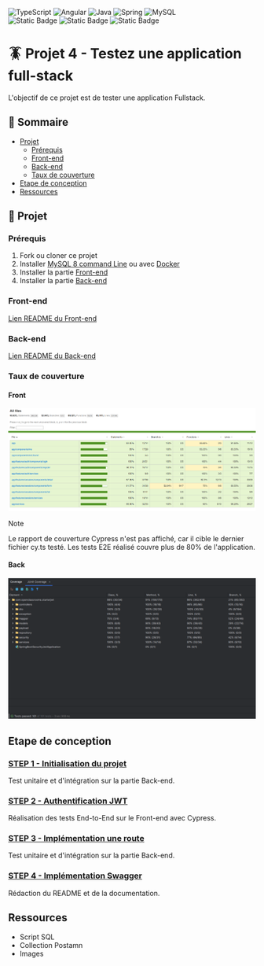 ![TypeScript](https://img.shields.io/badge/typescript-%23007ACC.svg?style=for-the-badge&logo=typescript&logoColor=white)
![Angular](https://img.shields.io/badge/angular-%23DD0031.svg?style=for-the-badge&logo=angular&logoColor=white)
![Java](https://img.shields.io/badge/java-%23ED8B00.svg?style=for-the-badge&logo=openjdk&logoColor=white)
![Spring](https://img.shields.io/badge/spring-%236DB33F.svg?style=for-the-badge&logo=spring&logoColor=white)
![MySQL](https://img.shields.io/badge/mysql-4479A1.svg?style=for-the-badge&logo=mysql&logoColor=white)
<br/>
![Static Badge](https://img.shields.io/badge/14.2-Angular_version-red)
![Static Badge](https://img.shields.io/badge/11-JAVA_version-orange)
![Static Badge](https://img.shields.io/badge/3.3.4-Spring_Boot_version-gree)

# 🪳 Projet 4 - Testez une application full-stack

L'objectif de ce projet est de tester une application Fullstack.

## 📖 Sommaire

- [Projet](#-projet)
    - [Prérequis](#prérequis)
    - [Front-end](#front-end)
    - [Back-end](#back-end)
    - [Taux de couverture](#taux-de-couverture)
- [Etape de conception](#etape-de-conception)
- [Ressources](#ressources)

## 📁 Projet

### Prérequis

1. Fork ou cloner ce projet
2. Installer [MySQL 8 command Line](https://openclassrooms.com/fr/courses/6971126-implementez-vos-bases-de-donnees-relationnelles-avec-sql/7152681-installez-le-sgbd-mysql) ou avec [Docker](https://spring.io/guides/gs/accessing-data-mysql)
3. Installer la partie [Front-end](#front-end)
4. Installer la partie [Back-end](#back-end)

### Front-end

[Lien README du Front-end](./front/README.md)

### Back-end

[Lien README du Back-end](./back/README.md)

### Taux de couverture

#### Front

![img.png](ressources/images/coverage_front.png)

> [!NOTE]
> Le rapport de couverture Cypress n'est pas affiché, car il cible le dernier fichier cy.ts testé.
> Les tests E2E réalisé couvre plus de 80% de l'application.

#### Back

![coverage_back](ressources/images/coverage_back.png)

## Etape de conception

### [STEP 1 - Initialisation du projet](https://github.com/Tom-DevWeb/OC-DA_Angular_Java-P5_Yoga-App/pull/1)

Test unitaire et d'intégration sur la partie Back-end.

### [STEP 2 - Authentification JWT](https://github.com/Tom-DevWeb/OC-DA_Angular_Java-P5_Yoga-App/pull/2)

Réalisation des tests End-to-End sur le Front-end avec Cypress.

### [STEP 3 - Implémentation une route](https://github.com/Tom-DevWeb/OC-DA_Angular_Java-P5_Yoga-App/pull/3)

Test unitaire et d'intégration sur la partie Back-end.

### [STEP 4 - Implémentation Swagger](https://github.com/Tom-DevWeb/OC-DA_Angular_Java-P5_Yoga-App/pull/4)

Rédaction du README et de la documentation.

## Ressources

- Script SQL
- Collection Postamn
- Images


